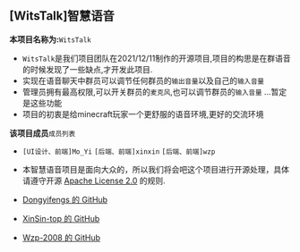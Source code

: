 ## [WitsTalk]智慧语音
**本项目名称为:**`WitsTalk`
- `WitsTalk`是我们项目团队在2021/12/11制作的开源项目,项目的构思是在群语音的时候发现了一些缺点,才开发此项目.
- 实现在语音聊天中群员可以调节任何群员的`输出音量`以及自己的`输入音量`
- 管理员拥有最高权限,可以开关群员的`麦克风`,也可以调节群员的`输入音量` ...暂定是这些功能
- 项目的初衷是给minecraft玩家一个更舒服的语音环境,更好的交流环境

**该项目成员**`成员列表`
- `[UI设计、前端]Mo_Yi`  `[后端、前端]xinxin`  `[后端、前端]wzp`

- 本智慧语音项目是面向大众的，所以我们将会吧这个项目进行开源处理，具体请遵守开源 [Apache License 2.0](https://github.com/XinSin-top/witsTalk/blob/main/LICENSE) 的规则.

- [Dongyifengs 的 GitHub](https://github.com/Dongyifengs)
- [XinSin-top 的 GitHub](https://github.com/XinSin-top)
- [Wzp-2008 的 GitHub](https://github.com/Wzp-2008)